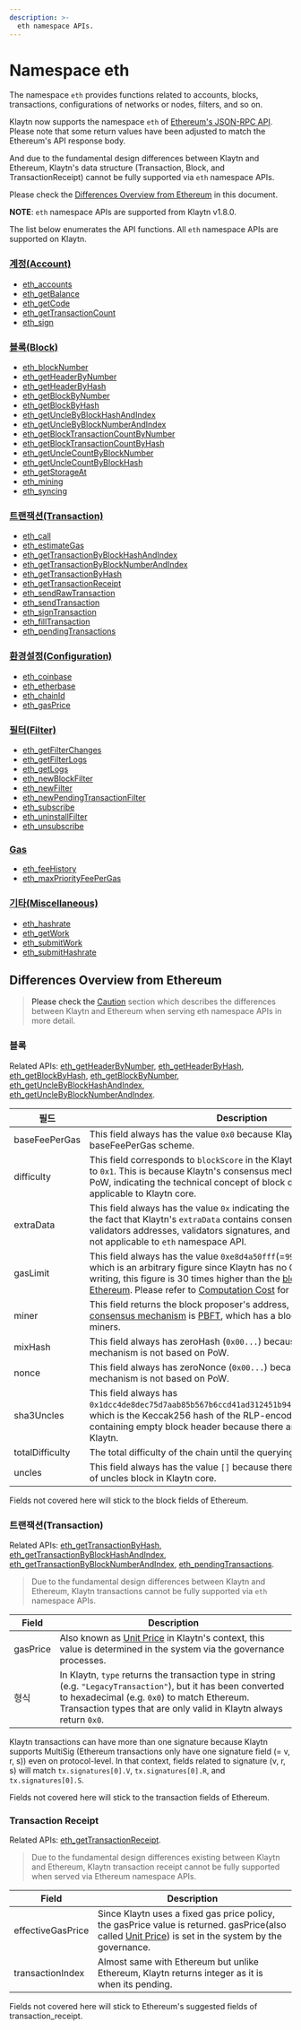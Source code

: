 ```yaml
---
description: >-
  eth namespace APIs.
---
```


# Namespace eth <a id="namespace-eth"></a>

The namespace `eth` provides functions related to accounts, blocks, transactions, configurations of networks or nodes, filters, and so on.

Klaytn now supports the namespace `eth` of [Ethereum's JSON-RPC API](https://eth.wiki/json-rpc/API). Please note that some return values have been adjusted to match the Ethereum's API response body.

And due to the fundamental design differences between Klaytn and Ethereum, Klaytn's data structure (Transaction, Block, and TransactionReceipt) cannot be fully supported via `eth` namespace APIs.

Please check the [Differences Overview from Ethereum](#differences_overview_from_ethereum) in this document.

**NOTE**: `eth` namespace APIs are supported from Klaytn v1.8.0.

The list below enumerates the API functions. All `eth` namespace APIs are supported on Klaytn.

### [계정(Account)](./eth/account.md) <a id="account"></a>
- [eth_accounts](./eth/account.md#eth_accounts)
- [eth_getBalance](./eth/account.md#eth_getbalance)
- [eth_getCode](./eth/account.md#eth_getcode)
- [eth_getTransactionCount](./eth/account.md#eth_gettransactioncount)
- [eth_sign](./eth/account.md#eth_sign)

### [블록(Block)](./eth/block.md) <a id="block"></a>
- [eth_blockNumber](./eth/block.md#eth_blocknumber)
- [eth_getHeaderByNumber](./eth/block.md#eth_getheaderbynumber)
- [eth_getHeaderByHash](./eth/block.md#eth_getheaderbyhash)
- [eth_getBlockByNumber](./eth/block.md#eth_getblockbynumber)
- [eth_getBlockByHash](./eth/block.md#eth_getblockbyhash)
- [eth_getUncleByBlockHashAndIndex](./eth/block.md#eth_getunclebyblockhashandindex)
- [eth_getUncleByBlockNumberAndIndex](./eth/block.md#eth_getunclebyblocknumberandindex)
- [eth_getBlockTransactionCountByNumber](./eth/block.md#eth_getblocktransactioncountbynumber)
- [eth_getBlockTransactionCountByHash](./eth/block.md#eth_getblocktransactioncountbyhash)
- [eth_getUncleCountByBlockNumber](./eth/block.md#eth_getunclecountbyblocknumber)
- [eth_getUncleCountByBlockHash](./eth/block.md#eth_getunclecountbyblockhash)
- [eth_getStorageAt](./eth/block.md#eth_getstorageat)
- [eth_mining](./eth/block.md#eth_mining)
- [eth_syncing](./eth/block.md#eth_syncing)


### [트랜잭션(Transaction)](./eth/transaction.md) <a id="transaction"></a>
- [eth_call](./eth/transaction.md#eth_call)
- [eth_estimateGas](./eth/transaction.md#eth_estimategas)
- [eth_getTransactionByBlockHashAndIndex](./eth/transaction.md#eth_gettransactionbyblockhashandindex)
- [eth_getTransactionByBlockNumberAndIndex](./eth/transaction.md#eth_gettransactionbyblocknumberandindex)
- [eth_getTransactionByHash](./eth/transaction.md#eth_gettransactionbyhash)
- [eth_getTransactionReceipt](./eth/transaction.md#eth_gettransactionreceipt)
- [eth_sendRawTransaction](./eth/transaction.md#eth_sendrawtransaction)
- [eth_sendTransaction](./eth/transaction.md#eth_sendtransaction)
- [eth_signTransaction](./eth/transaction.md#eth_signtransaction)
- [eth_fillTransaction](./eth/transaction.md#eth_filltransaction)
- [eth_pendingTransactions](./eth/transaction.md#eth_pendingtransactions)

### [환경설정(Configuration)](./eth/config.md) <a id="configuration"></a>
- [eth_coinbase](./eth/config.md#eth_coinbase)
- [eth_etherbase](./eth/config.md#eth_etherbase)
- [eth_chainId](./eth/config.md#eth_chainid)
- [eth_gasPrice](./eth/config.md#eth_gasprice)


### [필터(Filter)](./eth/filter.md) <a id="filter"></a>
- [eth_getFilterChanges](./eth/filter.md#eth_getfilterchanges)
- [eth_getFilterLogs](./eth/filter.md#eth_getfilterlogs)
- [eth_getLogs](./eth/filter.md#eth_getlogs)
- [eth_newBlockFilter](./eth/filter.md#eth_newblockfilter)
- [eth_newFilter](./eth/filter.md#eth_newfilter)
- [eth_newPendingTransactionFilter](./eth/filter.md#eth_newpendingtransactionfilter)
- [eth_subscribe](./eth/filter.md#eth_subscribe)
- [eth_uninstallFilter](./eth/filter.md#eth_uninstallfilter)
- [eth_unsubscribe](./eth/filter.md#eth_unsubscribe)


### [Gas](./eth/gas.md) <a id="gas"></a>
- [eth_feeHistory](./eth/gas.md#eth_feehistory)
- [eth_maxPriorityFeePerGas](./eth/gas.md#eth_maxpriorityfeepergas)

### [기타(Miscellaneous)](./eth/misc.md) <a id="miscellaneous"></a>
- [eth_hashrate](./eth/misc.md#eth_hashrate)
- [eth_getWork](./eth/misc.md#eth_getwork)
- [eth_submitWork](./eth/misc.md#eth_submitwork)
- [eth_submitHashrate](./eth/misc.md#eth_submithashrate)

## Differences Overview from Ethereum <a id="differences_overview_from_ethereum">

> Please check the [Caution](./eth/caution.md) section which describes the differences between Klaytn and Ethereum when serving eth namespace APIs in more detail.

### 블록 <a id="block"></a>

Related APIs: [eth_getHeaderByNumber](./eth/block/#eth_getHeaderByNumber), [eth_getHeaderByHash](./eth/block/#eth_getHeaderByHash), [eth_getBlockByHash](./eth/block/#eth_getBlockByHash), [eth_getBlockByNumber](./eth/block/#eth_getBlockByNumber), [eth_getUncleByBlockHashAndIndex](./eth/block/#eth_getUncleByBlockHashAndIndex), [eth_getUncleByBlockNumberAndIndex](./eth/block/#eth_getUncleByBlockNumberAndIndex).

| 필드              | Description                                                                                                                                                                                                                                                                                                                                                                                                                  |
| --------------- | ---------------------------------------------------------------------------------------------------------------------------------------------------------------------------------------------------------------------------------------------------------------------------------------------------------------------------------------------------------------------------------------------------------------------------- |
| baseFeePerGas   | This field always has the value `0x0` because Klaytn does not have a baseFeePerGas scheme.                                                                                                                                                                                                                                                                                                                                   |
| difficulty      | This field corresponds to `blockScore` in the Klaytn header, which is fixed to `0x1`. This is because Klaytn's consensus mechanism is not based on PoW, indicating the technical concept of block difficulty is not applicable to Klaytn core.                                                                                                                                                                               |
| extraData       | This field always has the value `0x` indicating the empty value. Owing to the fact that Klaytn's `extraData` contains consensus data such as validators addresses, validators signatures, and proposer signature, it is not applicable to `eth` namespace API.                                                                                                                                                               |
| gasLimit        | This field always has the value `0xe8d4a50fff`(=`999999999999` in decimal), which is an arbitrary figure since Klaytn has no GasLimit. At the time of writing, this figure is 30 times higher than the [block gas limit of Ethereum](https://ethereum.org/en/developers/docs/gas/#block-size). Please refer to [Computation Cost](../../../klaytn/design/computation/computation-cost/computation-cost.md) for more details. |
| miner           | This field returns the block proposer's address, because Klaytn's [consensus mechanism](../../../klaytn/design/consensus-mechanism.md) is [PBFT](../../../klaytn/design/consensus-mechanism.md#pbft-practical-byzantine-fault-tolerance), which has a block proposer instead of miners.                                                                                                                                      |
| mixHash         | This field always has zeroHash (`0x00...`) because Klaytn's consensus mechanism is not based on PoW.                                                                                                                                                                                                                                                                                                                         |
| nonce           | This field always has zeroNonce (`0x00...`) because Klaytn's consensus mechanism is not based on PoW.                                                                                                                                                                                                                                                                                                                        |
| sha3Uncles      | This field always has `0x1dcc4de8dec75d7aab85b567b6ccd41ad312451b948a7413f0a142fd40d49347`, which is the Keccak256 hash of the RLP-encoded bytes of the list containing empty block header because there are no uncles blocks on Klaytn.                                                                                                                                                                                     |
| totalDifficulty | The total difficulty of the chain until the querying block.                                                                                                                                                                                                                                                                                                                                                                  |
| uncles          | This field always has the value `[]` because there is no technical concept of uncles block in Klaytn core.                                                                                                                                                                                                                                                                                                                   |

Fields not covered here will stick to the block fields of Ethereum.

### 트랜잭션(Transaction)<a id="transaction"></a>

Related APIs: [eth_getTransactionByHash](./eth/transaction/#eth_getTransactionByHash), [eth_getTransactionByBlockHashAndIndex](./eth/transaction/#eth_getTransactionByBlockHashAndIndex), [eth_getTransactionByBlockNumberAndIndex](./eth/transaction/#eth_getTransactionByBlockNumberAndIndex), [eth_pendingTransactions](./eth/transaction/#eth_pendingTransactions).

> Due to the fundamental design differences between Klaytn and Ethereum, Klaytn transactions cannot be fully supported via `eth` namespace APIs.

| Field    | Description                                                                                                                                                                                                                          |
| -------- | ------------------------------------------------------------------------------------------------------------------------------------------------------------------------------------------------------------------------------------ |
| gasPrice | Also known as [Unit Price](../../../klaytn/design/transaction-fees/transaction-fees.md#unit-price) in Klaytn's context, this value is determined in the system via the governance processes.                                         |
| 형식       | In Klaytn, `type` returns the transaction type in string (e.g. `"LegacyTransaction"`), but it has been converted to hexadecimal (e.g. `0x0`) to match Ethereum. Transaction types that are only valid in Klaytn always return `0x0`. |

Klaytn transactions can have more than one signature because Klaytn supports MultiSig (Ethereum transactions only have one signature field (= v, r, s)) even on protocol-level. In that context, fields related to signature (v, r, s) will match `tx.signatures[0].V`, `tx.signatures[0].R`, and `tx.signatures[0].S`.

Fields not covered here will stick to the transaction fields of Ethereum.

### Transaction Receipt <a id="transaction_receipt"></a>

Related APIs: [eth_getTransactionReceipt](./eth/transaction/#eth_getTransactionReceipt).

> Due to the fundamental design differences existing between Klaytn and Ethereum, Klaytn transaction receipt cannot be fully supported when served via Ethereum namespace APIs.

| Field             | Description                                                                                                                                                                                                                    |
| ----------------- | ------------------------------------------------------------------------------------------------------------------------------------------------------------------------------------------------------------------------------ |
| effectiveGasPrice | Since Klaytn uses a fixed gas price policy, the gasPrice value is returned. gasPrice(also called [Unit Price](../../../klaytn/design/transaction-fees/transaction-fees.md#unit-price)) is set in the system by the governance. |
| transactionIndex  | Almost same with Ethereum but unlike Ethereum, Klaytn returns integer as it is when its pending.                                                                                                                               |

Fields not covered here will stick to Ethereum's suggested fields of transaction_receipt.
